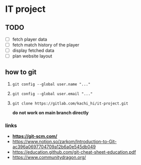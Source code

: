 # IT project

## TODO
- [ ] fetch player data
- [ ] fetch match history of the player
- [ ] display fetched data
- [ ] plan website layout

## how to git
1. `git config --global user.name "..."`
2. `git config --global user.email "..."`
3. `git clone https://gitlab.com/kachi_hi/it-project.git`

    **do not work on main branch directly**

### links
- **https://git-scm.com/**
- https://www.notion.so/zarkom/Introduction-to-Git-ac396a0697704709a12b6a0e545db049
- https://education.github.com/git-cheat-sheet-education.pdf
- https://www.communitydragon.org/